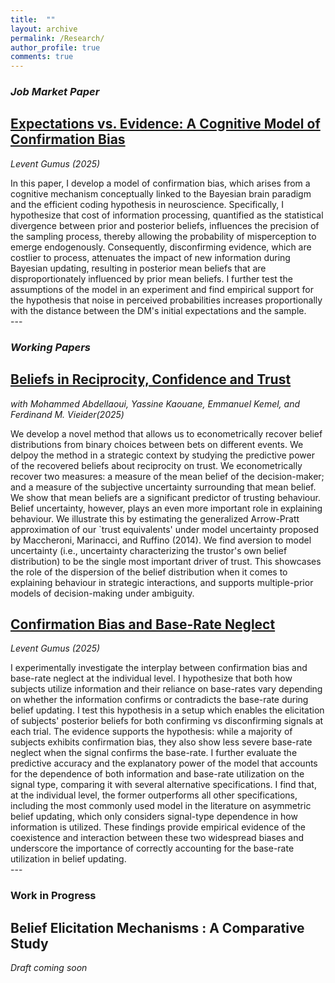 ```yaml
---
title:  ""
layout: archive
permalink: /Research/
author_profile: true
comments: true
---
```


<!-- Google tag (gtag.js) -->
<script async src="https://www.googletagmanager.com/gtag/js?id=G-CGWLD12PGV"></script>
<script>
  window.dataLayer = window.dataLayer || [];
  function gtag(){dataLayer.push(arguments);}
  gtag('js', new Date());

  gtag('config', 'G-CGWLD12PGV');
</script>

### *Job Market Paper*
## [Expectations vs. Evidence: A Cognitive Model of Confirmation Bias](https://www.dropbox.com/scl/fi/uwlew0irytpt6ja474eth/Expectations_vs__Evidence__A_Cognitive_Model_of_Confirmation_Bias.pdf?rlkey=pkalyjpw9qrafurcsxw1dn7h0&st=7t6crcrk&dl=0)
*Levent Gumus (2025)*
<div class="abstract-text">
  In this paper, I develop a model of confirmation bias, which arises from a cognitive mechanism conceptually linked to the Bayesian brain paradigm and the efficient coding hypothesis in neuroscience. Specifically, I hypothesize that cost of information processing, quantified as the statistical divergence between prior and posterior beliefs, influences the precision of the sampling process, thereby allowing the probability of misperception to emerge endogenously. Consequently, disconfirming evidence, which are costlier to process, attenuates the impact of new information during Bayesian updating, resulting in posterior mean beliefs that are disproportionately influenced by prior mean beliefs. I further test the assumptions of the model in an experiment and find empirical support for the hypothesis that noise in perceived probabilities increases proportionally with the distance between the DM's initial expectations and the sample.
</div>
---

### *Working Papers*
## [Beliefs in Reciprocity, Confidence and Trust](https://www.dropbox.com/scl/fi/jqdzoodxzsrlsfi8a6no3/Beliefs_trust_game.pdf?rlkey=jxnm0drfpov8f759hkg6vf4gl&st=ddarn0v2&dl=0)
*with Mohammed Abdellaoui, Yassine Kaouane, Emmanuel Kemel, and Ferdinand M. Vieider(2025)*
  <div class="abstract-text" >
   We develop a novel method that allows us to econometrically recover belief distributions from binary choices between bets on different events. We delpoy the method in a strategic context by studying the predictive power of the recovered beliefs about reciprocity on trust. We econometrically recover two measures: a measure of the mean belief of the decision-maker; and a measure of the subjective uncertainty surrounding that mean belief. We show that mean beliefs are a significant predictor of trusting behaviour. Belief uncertainty, however, plays an even more important role in explaining behaviour. We illustrate this by estimating the generalized Arrow-Pratt approximation of our `trust equivalents' under model uncertainty proposed by Maccheroni, Marinacci, and Ruffino (2014). We find aversion to model uncertainty (i.e., uncertainty characterizing the trustor's own belief distribution) to be the single most important driver of trust. This showcases the role of the dispersion of the belief distribution when it comes to explaining behaviour in strategic interactions, and supports multiple-prior models of decision-making under ambiguity.
  </div>

## [Confirmation Bias and Base-Rate Neglect](https://www.dropbox.com/scl/fi/bbnl8ya6ef96kp9g4nyif/Confirmation_Bias_and_Base_Rate.pdf?rlkey=ov8gzmqh757btbcgewzwg66v6&st=wkr8cxtk&dl=0)
*Levent Gumus (2025)*
  <div class="abstract-text" >
   I experimentally investigate the interplay between confirmation bias and base-rate neglect at the individual level. I hypothesize that both how subjects utilize information and their reliance on base-rates vary depending on whether the information confirms or contradicts the base-rate during belief updating. I test this hypothesis in a setup which enables the elicitation of subjects' posterior beliefs for both confirming vs disconfirming signals at each trial. The evidence supports the hypothesis: while a majority of subjects exhibits confirmation bias, they also show less severe base-rate neglect when the signal confirms the base-rate. I further evaluate the predictive accuracy and the explanatory power of the model that accounts for the dependence of both information and base-rate utilization on the signal type, comparing it with several alternative specifications. I find that, at the individual level, the former outperforms all other specifications, including the most commonly used model in the literature on asymmetric belief updating, which only considers signal-type dependence in how information is utilized. These findings provide empirical evidence of the coexistence and interaction between these two widespread biases and underscore the importance of correctly accounting for the base-rate utilization in belief updating.
  </div>  
---

### **Work in Progress**
## Belief Elicitation Mechanisms :  A Comparative Study
*Draft coming soon*



